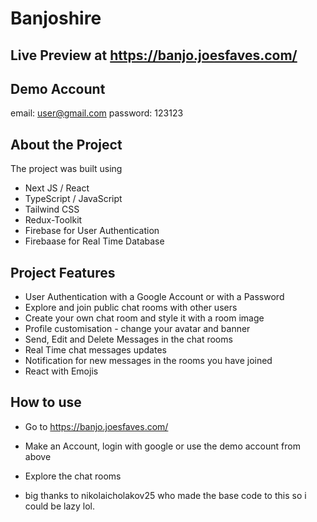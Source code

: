 # Banjoshire

## Live Preview at https://banjo.joesfaves.com/

## Demo Account

email: user@gmail.com
password: 123123

## About the Project

The project was built using

- Next JS / React
- TypeScript / JavaScript
- Tailwind CSS
- Redux-Toolkit
- Firebase for User Authentication
- Firebaase for Real Time Database

## Project Features

- User Authentication with a Google Account or with a Password
- Explore and join public chat rooms with other users
- Create your own chat room and style it with a room image
- Profile customisation - change your avatar and banner
- Send, Edit and Delete Messages in the chat rooms
- Real Time chat messages updates
- Notification for new messages in the rooms you have joined
- React with Emojis

## How to use

- Go to https://banjo.joesfaves.com/
- Make an Account, login with google or use the demo account from above
- Explore the chat rooms

- big thanks to nikolaicholakov25 who made the base code to this so i could be lazy lol.
